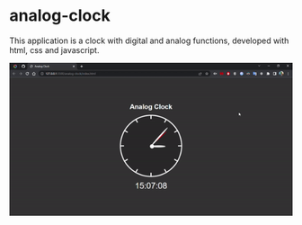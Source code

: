 # analog-clock

This application is a clock with digital and analog functions, developed with html, css and javascript.

![Analog Clock gif](./.github/clock-gif.gif 'Analog Clock gif')